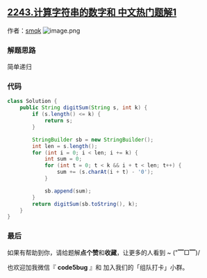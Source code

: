 ## [2243.计算字符串的数字和 中文热门题解1](https://leetcode.cn/problems/calculate-digit-sum-of-a-string/solutions/100000/by-smqk-jqly)

作者：[smqk](https://leetcode.cn/u/smqk)
![image.png](https://pic.leetcode-cn.com/1650170213-YzvDzI-image.png)

### 解题思路
简单递归

### 代码

```java
class Solution {
    public String digitSum(String s, int k) {
        if (s.length() <= k) {
            return s;
        }

        StringBuilder sb = new StringBuilder();
        int len = s.length();
        for (int i = 0; i < len; i += k) {
            int sum = 0;
            for (int t = 0; t < k && i + t < len; t++) {
                sum += (s.charAt(i + t) - '0');
            }

            sb.append(sum);
        }
        return digitSum(sb.toString(), k);
    }
}

```

### 最后
如果有帮助到你，请给题解**点个赞**和**收藏**，让更多的人看到 ~ ("▔□▔)/

也欢迎加我微信『 **code5bug** 』和 加入我们的「组队打卡」小群。